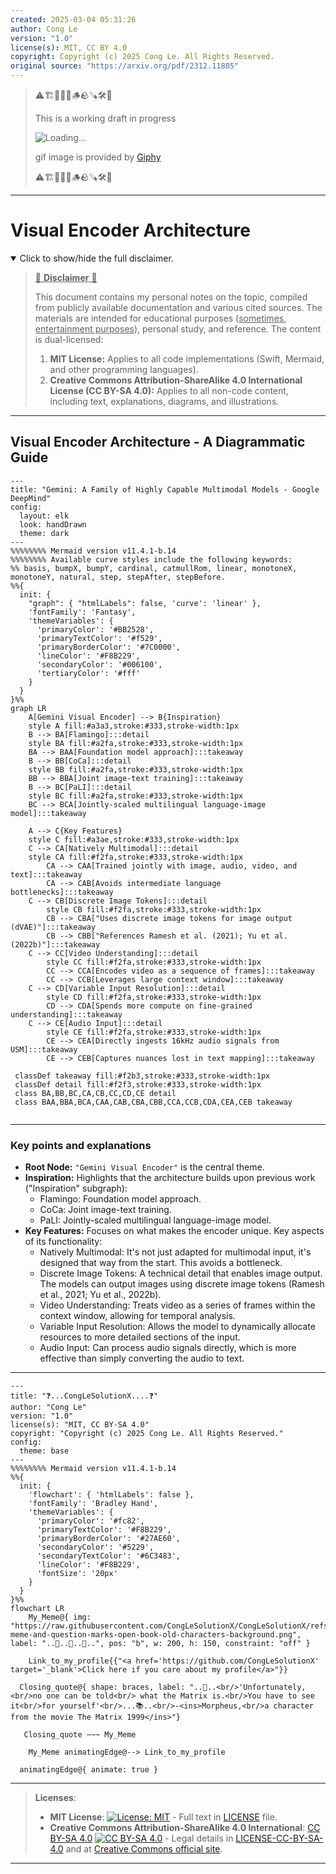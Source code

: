 ```yaml
---
created: 2025-03-04 05:31:26
author: Cong Le
version: "1.0"
license(s): MIT, CC BY 4.0
copyright: Copyright (c) 2025 Cong Le. All Rights Reserved.
original source: "https://arxiv.org/pdf/2312.11805"
---
```


> ⚠️🏗️🚧🦺🧱🪵🪨🪚🛠️👷
> 
> This is a working draft in progress
> 
> ![Loading...](https://media1.giphy.com/media/v1.Y2lkPTc5MGI3NjExZXgzaXduc25lYWMybGIzbmNvanYzbHZ2N2hpOHJmMTdqdGI1ZGRteCZlcD12MV9pbnRlcm5hbF9naWZfYnlfaWQmY3Q9Zw/xT0BKumCMrUb0dCypa/giphy.gif)
>
> gif image is provided by [Giphy](https://giphy.com)
> 
> ⚠️🏗️🚧🦺🧱🪵🪨🪚🛠️👷


----


# Visual Encoder Architecture
<details open>
<summary>Click to show/hide the full disclaimer.</summary>
   
> <ins>📢 **Disclaimer** 🚨</ins>
>
> This document contains my personal notes on the topic,
> compiled from publicly available documentation and various cited sources.
> The materials are intended for educational purposes (<ins>sometimes, entertainment purposes</ins>), personal study, and reference.
> The content is dual-licensed:
> 1. **MIT License:** Applies to all code implementations (Swift, Mermaid, and other programming languages).
> 2. **Creative Commons Attribution-ShareAlike 4.0 International License (CC BY-SA 4.0):** Applies to all non-code content, including text, explanations, diagrams, and illustrations.

</details>

---


## Visual Encoder Architecture - A Diagrammatic Guide 



```mermaid
---
title: "Gemini: A Family of Highly Capable Multimodal Models - Google DeepMind"
config:
  layout: elk
  look: handDrawn
  theme: dark
---
%%%%%%%% Mermaid version v11.4.1-b.14
%%%%%%%% Available curve styles include the following keywords:
%% basis, bumpX, bumpY, cardinal, catmullRom, linear, monotoneX, monotoneY, natural, step, stepAfter, stepBefore.
%%{
  init: {
    "graph": { "htmlLabels": false, 'curve': 'linear' },
    'fontFamily': 'Fantasy',
    'themeVariables': {
      'primaryColor': '#BB2528',
      'primaryTextColor': '#f529',
      'primaryBorderColor': '#7C0000',
      'lineColor': '#F8B229',
      'secondaryColor': '#006100',
      'tertiaryColor': '#fff'
    }
  }
}%%
graph LR
    A[Gemini Visual Encoder] --> B{Inspiration}
    style A fill:#a3a3,stroke:#333,stroke-width:1px
    B --> BA[Flamingo]:::detail
    style BA fill:#a2fa,stroke:#333,stroke-width:1px
    BA --> BAA[Foundation model approach]:::takeaway
    B --> BB[CoCa]:::detail
    style BB fill:#a2fa,stroke:#333,stroke-width:1px
    BB --> BBA[Joint image-text training]:::takeaway
    B --> BC[PaLI]:::detail
    style BC fill:#a2fa,stroke:#333,stroke-width:1px
    BC --> BCA[Jointly-scaled multilingual language-image model]:::takeaway

    A --> C{Key Features}
    style C fill:#a3ae,stroke:#333,stroke-width:1px
    C --> CA[Natively Multimodal]:::detail
    style CA fill:#f2fa,stroke:#333,stroke-width:1px
        CA --> CAA[Trained jointly with image, audio, video, and text]:::takeaway
        CA --> CAB[Avoids intermediate language bottlenecks]:::takeaway
    C --> CB[Discrete Image Tokens]:::detail
        style CB fill:#f2fa,stroke:#333,stroke-width:1px
        CB --> CBA["Uses discrete image tokens for image output (dVAE)"]:::takeaway
        CB --> CBB["References Ramesh et al. (2021); Yu et al. (2022b)"]:::takeaway
    C --> CC[Video Understanding]:::detail
        style CC fill:#f2fa,stroke:#333,stroke-width:1px
        CC --> CCA[Encodes video as a sequence of frames]:::takeaway
        CC --> CCB[Leverages large context window]:::takeaway
    C --> CD[Variable Input Resolution]:::detail
        style CD fill:#f2fa,stroke:#333,stroke-width:1px
        CD --> CDA[Spends more compute on fine-grained understanding]:::takeaway
    C --> CE[Audio Input]:::detail
        style CE fill:#f2fa,stroke:#333,stroke-width:1px
        CE --> CEA[Directly ingests 16kHz audio signals from USM]:::takeaway
        CE --> CEB[Captures nuances lost in text mapping]:::takeaway
    
 classDef takeaway fill:#f2b3,stroke:#333,stroke-width:1px
 classDef detail fill:#f2f3,stroke:#333,stroke-width:1px
 class BA,BB,BC,CA,CB,CC,CD,CE detail
 class BAA,BBA,BCA,CAA,CAB,CBA,CBB,CCA,CCB,CDA,CEA,CEB takeaway
 
```



---

### Key points and explanations

*   **Root Node:** `"Gemini Visual Encoder"` is the central theme.
*   **Inspiration:**  Highlights that the architecture builds upon previous work ("Inspiration" subgraph):
    *   Flamingo: Foundation model approach.
    *   CoCa: Joint image-text training.
    *   PaLI: Jointly-scaled multilingual language-image model.
*   **Key Features:**  Focuses on what makes the encoder unique.  Key aspects of its functionality:
    *   Natively Multimodal: It's not just adapted for multimodal input, it's designed that way from the start.  This avoids a bottleneck.
    *   Discrete Image Tokens: A technical detail that enables image output. The models can output images using discrete image tokens (Ramesh et al., 2021; Yu et al., 2022b).
    *   Video Understanding: Treats video as a series of frames within the context window, allowing for temporal analysis.
    *   Variable Input Resolution: Allows the model to dynamically allocate resources to more detailed sections of the input.
    *   Audio Input: Can process audio signals directly, which is more effective than simply converting the audio to text.




---

```mermaid
---
title: "❓...CongLeSolutionX....❓"
author: "Cong Le"
version: "1.0"
license(s): "MIT, CC BY-SA 4.0"
copyright: "Copyright (c) 2025 Cong Le. All Rights Reserved."
config:
  theme: base
---
%%%%%%%% Mermaid version v11.4.1-b.14
%%{
  init: {
    'flowchart': { 'htmlLabels': false },
    'fontFamily': 'Bradley Hand',
    'themeVariables': {
      'primaryColor': '#fc82',
      'primaryTextColor': '#F8B229',
      'primaryBorderColor': '#27AE60',
      'secondaryColor': '#5229',
      'secondaryTextColor': '#6C3483',
      'lineColor': '#F8B229',
      'fontSize': '20px'
    }
  }
}%%
flowchart LR
    My_Meme@{ img: "https://raw.githubusercontent.com/CongLeSolutionX/CongLeSolutionX/refs/heads/main/assets/images/My-meme-and-question-marks-open-book-old-characters-background.png", label: "..🙉..👀..📖..", pos: "b", w: 200, h: 150, constraint: "off" }
   
    Link_to_my_profile{{"<a href='https://github.com/CongLeSolutionX' target='_blank'>Click here if you care about my profile</a>"}}

  Closing_quote@{ shape: braces, label: "..👀..<br/>'Unfortunately,<br/>no one can be told<br/> what the Matrix is.<br/>You have to see it<br/>for yourself'<br/>...📚..<br/>-<ins>Morpheus,<br/>a character from the movie The Matrix 1999</ins>"}

   Closing_quote ~~~ My_Meme

    My_Meme animatingEdge@--> Link_to_my_profile
  
  animatingEdge@{ animate: true }

```

---
><b>Licenses</b>:
>
>- <b>MIT License</b>:  [![License: MIT](https://img.shields.io/badge/License-MIT-yellow.svg)](LICENSE) - Full text in [LICENSE](LICENSE) file.
>- <b>Creative Commons Attribution-ShareAlike 4.0 International</b>: [CC BY-SA 4.0](https://creativecommons.org/licenses/by-sa/4.0/) [![CC BY-SA 4.0](https://licensebuttons.net/l/by-sa/4.0/88x31.png)](https://creativecommons.org/licenses/by-sa/4.0/) - Legal details in [LICENSE-CC-BY-SA-4.0](THE_PAST/LICENSE-CC-BY-SA-4.0) and at [Creative Commons official site](https://creativecommons.org/licenses/by-sa/4.0/).
>
---